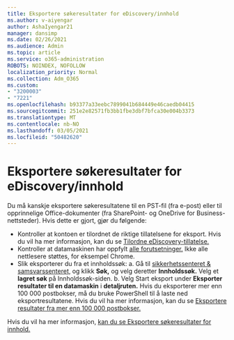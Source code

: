 ```yaml
---
title: Eksportere søkeresultater for eDiscovery/innhold
ms.author: v-aiyengar
author: AshaIyengar21
manager: dansimp
ms.date: 02/26/2021
ms.audience: Admin
ms.topic: article
ms.service: o365-administration
ROBOTS: NOINDEX, NOFOLLOW
localization_priority: Normal
ms.collection: Adm_O365
ms.custom:
- "3200003"
- "7221"
ms.openlocfilehash: b93377a33eebc7899041b684449e46caedb04415
ms.sourcegitcommit: 251e2e82571fb3bb1fbe3dbf7bfca30e004b3373
ms.translationtype: MT
ms.contentlocale: nb-NO
ms.lasthandoff: 03/05/2021
ms.locfileid: "50482620"
---
```

# <a name="export-ediscoverycontent-search-results"></a>Eksportere søkeresultater for eDiscovery/innhold

Du må kanskje eksportere søkeresultatene til en PST-fil (fra e-post) eller til opprinnelige Office-dokumenter (fra SharePoint- og OneDrive for Business-nettsteder). Hvis dette er gjort, gjør du følgende:

- Kontroller at kontoen er tilordnet de riktige tillatelsene for eksport. Hvis du vil ha mer informasjon, kan du se [Tilordne eDiscovery-tillatelse.](https://go.microsoft.com/fwlink/?linkid=2102406)
- Kontroller at datamaskinen har oppfylt [alle forutsetninger.](https://docs.microsoft.com/office365/securitycompliance/export-search-results#before-you-begin) Ikke alle nettlesere støttes, for eksempel Chrome.
- Slik eksporterer du fra et innholdssøk: a. Gå til [sikkerhetssenteret & samsvarssenteret,](https://protection.office.com/contentsearch) og klikk **Søk,** og velg deretter **Innholdssøk.** Velg et **lagret søk** på Innholdssøk-siden.
    b. Velg Start eksport under **Eksporter resultater til en datamaskin** i **detaljruten.** Hvis du eksporterer mer enn 100 000 postbokser, må du bruke PowerShell til å laste ned eksportresultatene. Hvis du vil ha mer informasjon, kan du se [Eksportere resultater fra mer enn 100 000 postbokser.](https://go.microsoft.com/fwlink/?linkid=2143861)

Hvis du vil ha mer informasjon, [kan du se Eksportere søkeresultater for innhold.](https://go.microsoft.com/fwlink/?linkid=2102118)